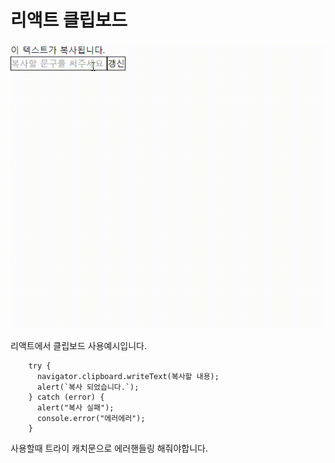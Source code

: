 # 리액트 클립보드

![Alt text](%ED%81%B4%EB%A6%BD%EB%B3%B4%EB%93%9C.gif)

리액트에서 클립보드 사용예시입니다.

```tsx
    try {
      navigator.clipboard.writeText(복사할 내용);
      alert(`복사 되었습니다.`);
    } catch (error) {
      alert("복사 실패");
      console.error("에러에러");
    }
```

사용할때 트라이 캐치문으로 에러핸들링 해줘야합니다.
